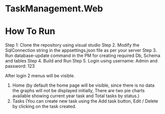 # TaskManagement.Web

# How To Run
Step 1: Clone the repository using visual studio
Step 2. Modify the SqlConnection string in the appsettings.json file as per your server
Step 3. Run database-update command in the PM for creating required Db, Schema and tables
Step 4. Build and Run
Step 5. Login using username: Admin  and password: 123

After login 2 menus will be visible.
 1. Home (by default the home page will be visible, since there is no data the graphs will not be displayed initially, There are two pie charts available showing current year task and Total tasks by status.)
 2. Tasks (You can create new task using the Add task button, Edit / Delete by clicking on the task created.

